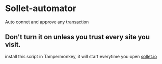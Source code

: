 # Sollet-automator
Auto connet and approve any transaction
## **Don't turn it on unless you trust every site you visit.**
install this script in Tampermonkey, it will start everytime you open [sollet.io](https://www.sollet.io/)
